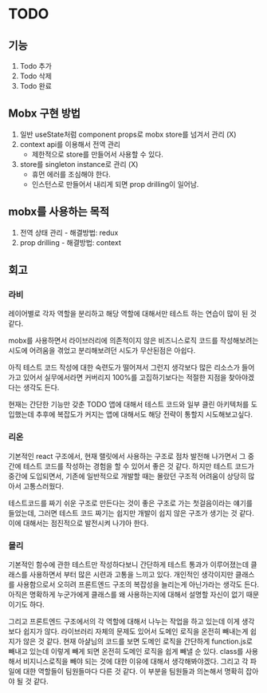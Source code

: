 # TODO

## 기능

1. Todo 추가
2. Todo 삭제
3. Todo 완료


## Mobx 구현 방법
1. 일반 useState처럼 component props로 mobx store를 넘겨서 관리 (X)
2. context api를 이용해서 전역 관리
   - 제한적으로 store를 만들어서 사용할 수 있다.
3. store를 singleton instance로 관리 (X)
   - 휴먼 에러를 조심해야 한다.
   - 인스턴스로 만들어서 내리게 되면 prop drilling이 일어남.


## mobx를 사용하는 목적
1. 전역 상태 관리 - 해결방법: redux
2. prop drilling - 해결방법: context


## 회고 

### 라비
레이어별로 각자 역할을 분리하고 해당 역할에 대해서만 테스트 하는 연습이 많이 된 것 같다.

mobx를 사용하면서 라이브러리에 의존적이지 않은 비즈니스로직 코드를 작성해보려는 시도에 어려움을 겪었고 분리해보려던 시도가 무산된점은 아쉽다.

아직 테스트 코드 작성에 대한 숙련도가 떨어져서 그런지 생각보다 많은 리소스가 들어가고 있어서 실무에서라면 커버리지 100%를 고집하기보다는 적절한 지점을 찾아야겠다는 생각도 든다.

현재는 간단한 기능만 갖춘 TODO 앱에 대해서 테스트 코드와 일부 클린 아키텍처를 도입했는데 추후에 복잡도가 커지는 앱에 대해서도 해당 전략이 통할지 시도해보고싶다.


### 리온
기본적인 react 구조에서, 현재 랠릿에서 사용하는 구조로 점차 발전해 나가면서 그 중간에 테스트 코드를 작성하는 경험을 할 수 있어서 좋은 것 같다.
하지만 테스트 코드가 중간에 도입되면서, 기존에 일반적으로 개발할 때는 몰랐던 구조적 어려움이 상당히 많아서 고통스러웠다.

테스트코드를 짜기 쉬운 구조로 만든다는 것이 좋은 구조로 가는 첫걸음이라는 얘기를 들었는데, 그러면 테스트 코드 짜기는 쉽지만 개발이 쉽지 않은 구조가 생기는 것 같다. 이에 대해서는 점진적으로 발전시켜 나갸아 한다.

### 몰리
기본적인 함수에 관한 테스트만 작성하다보니 간단하게 테스트 통과가 이루어졌는데 
클래스를 사용하면서 부터 많은 시련과 고통을 느끼고 있다. 개인적인 생각이지만 
클래스를 사용함으로서 오히려 프론트엔드 구조의 복잡성을 늘리는게 아닌가라는 생각도 든다.
아직은 명확하게 누군가에게 클래스를 왜 사용하는지에 대해서 설명할 자신이 없기 때문이기도 하다.

그리고 프론트엔드 구조에서의 각 역할에 대해서 나누는 작업을 하고 있는데 이게 생각보다 쉽지가 않다. 
라이브러리 자체의 문제도 있어서 도메인 로직을 온전히 빼내는게 쉽지가 않은 것 같다. 현재 아샬님의 코드를 보면
도메인 로직을 간단하게 function.js로 빼내고 있는데 이렇게 빼게 되면 온전히 도메인 로직을 쉽게 빼낼 순 있다.
class를 사용해서 비지니스로직을 빼야 되는 것에 대한 이유에 대해서 생각해봐야겠다. 
그리고 각 파일에 대한 역할들이 팀원들마다 다른 것 같다. 이 부분을 팀원들과 의논해서 명확히 잡아야 될 것 같다.

